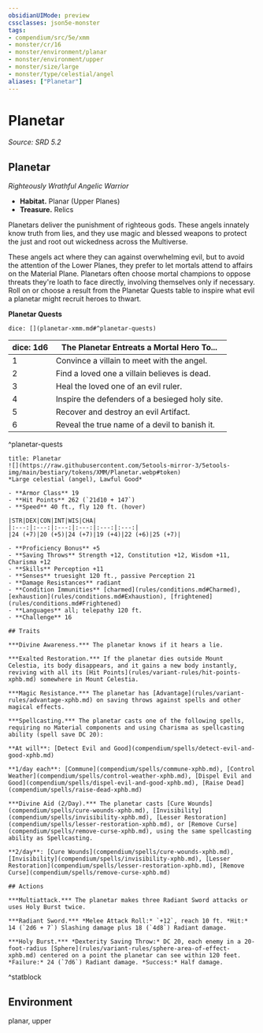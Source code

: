 ```yaml
---
obsidianUIMode: preview
cssclasses: json5e-monster
tags:
- compendium/src/5e/xmm
- monster/cr/16
- monster/environment/planar
- monster/environment/upper
- monster/size/large
- monster/type/celestial/angel
aliases: ["Planetar"]
---
```

# Planetar
*Source: SRD 5.2*  

## Planetar

*Righteously Wrathful Angelic Warrior*

- **Habitat.** Planar (Upper Planes)  
- **Treasure.** Relics  

Planetars deliver the punishment of righteous gods. These angels innately know truth from lies, and they use magic and blessed weapons to protect the just and root out wickedness across the Multiverse.

These angels act where they can against overwhelming evil, but to avoid the attention of the Lower Planes, they prefer to let mortals attend to affairs on the Material Plane. Planetars often choose mortal champions to oppose threats they're loath to face directly, involving themselves only if necessary. Roll on or choose a result from the Planetar Quests table to inspire what evil a planetar might recruit heroes to thwart.

**Planetar Quests**

`dice: [](planetar-xmm.md#^planetar-quests)`

| dice: 1d6 | The Planetar Entreats a Mortal Hero To... |
|-----------|-------------------------------------------|
| 1 | Convince a villain to meet with the angel. |
| 2 | Find a loved one a villain believes is dead. |
| 3 | Heal the loved one of an evil ruler. |
| 4 | Inspire the defenders of a besieged holy site. |
| 5 | Recover and destroy an evil Artifact. |
| 6 | Reveal the true name of a devil to banish it. |
^planetar-quests

```ad-statblock
title: Planetar
![](https://raw.githubusercontent.com/5etools-mirror-3/5etools-img/main/bestiary/tokens/XMM/Planetar.webp#token)
*Large celestial (angel), Lawful Good*

- **Armor Class** 19
- **Hit Points** 262 (`21d10 + 147`)
- **Speed** 40 ft., fly 120 ft. (hover)

|STR|DEX|CON|INT|WIS|CHA|
|:---:|:---:|:---:|:---:|:---:|:---:|
|24 (+7)|20 (+5)|24 (+7)|19 (+4)|22 (+6)|25 (+7)|

- **Proficiency Bonus** +5
- **Saving Throws** Strength +12, Constitution +12, Wisdom +11, Charisma +12
- **Skills** Perception +11
- **Senses** truesight 120 ft., passive Perception 21
- **Damage Resistances** radiant
- **Condition Immunities** [charmed](rules/conditions.md#Charmed), [exhaustion](rules/conditions.md#Exhaustion), [frightened](rules/conditions.md#Frightened)
- **Languages** all; telepathy 120 ft.
- **Challenge** 16

## Traits

***Divine Awareness.*** The planetar knows if it hears a lie.

***Exalted Restoration.*** If the planetar dies outside Mount Celestia, its body disappears, and it gains a new body instantly, reviving with all its [Hit Points](rules/variant-rules/hit-points-xphb.md) somewhere in Mount Celestia.

***Magic Resistance.*** The planetar has [Advantage](rules/variant-rules/advantage-xphb.md) on saving throws against spells and other magical effects.

***Spellcasting.*** The planetar casts one of the following spells, requiring no Material components and using Charisma as spellcasting ability (spell save DC 20):

**At will**: [Detect Evil and Good](compendium/spells/detect-evil-and-good-xphb.md)

**1/day each**: [Commune](compendium/spells/commune-xphb.md), [Control Weather](compendium/spells/control-weather-xphb.md), [Dispel Evil and Good](compendium/spells/dispel-evil-and-good-xphb.md), [Raise Dead](compendium/spells/raise-dead-xphb.md)

***Divine Aid (2/Day).*** The planetar casts [Cure Wounds](compendium/spells/cure-wounds-xphb.md), [Invisibility](compendium/spells/invisibility-xphb.md), [Lesser Restoration](compendium/spells/lesser-restoration-xphb.md), or [Remove Curse](compendium/spells/remove-curse-xphb.md), using the same spellcasting ability as Spellcasting.

**2/day**: [Cure Wounds](compendium/spells/cure-wounds-xphb.md), [Invisibility](compendium/spells/invisibility-xphb.md), [Lesser Restoration](compendium/spells/lesser-restoration-xphb.md), [Remove Curse](compendium/spells/remove-curse-xphb.md)

## Actions

***Multiattack.*** The planetar makes three Radiant Sword attacks or uses Holy Burst twice.

***Radiant Sword.*** *Melee Attack Roll:* `+12`, reach 10 ft. *Hit:* 14 (`2d6 + 7`) Slashing damage plus 18 (`4d8`) Radiant damage.

***Holy Burst.*** *Dexterity Saving Throw:* DC 20, each enemy in a 20-foot-radius [Sphere](rules/variant-rules/sphere-area-of-effect-xphb.md) centered on a point the planetar can see within 120 feet. *Failure:* 24 (`7d6`) Radiant damage. *Success:* Half damage.
```
^statblock

## Environment

planar, upper